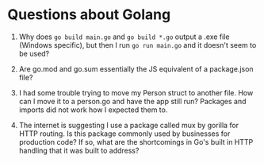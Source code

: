 # Questions about Golang

1. Why does `go build main.go` and `go build *.go` output a .exe file (Windows specific), but then I run `go run main.go` and it doesn't seem to be used?

2. Are go.mod and go.sum essentially the JS equivalent of a package.json file?

3. I had some trouble trying to move my Person struct to another file. How can I move it to a person.go and have the app still run? Packages and imports did not work how I expected them to.

4. The internet is suggesting I use a package called mux by gorilla for HTTP routing. Is this package commonly used by businesses for production code? If so, what are the shortcomings in Go's built in HTTP handling that it was built to address?